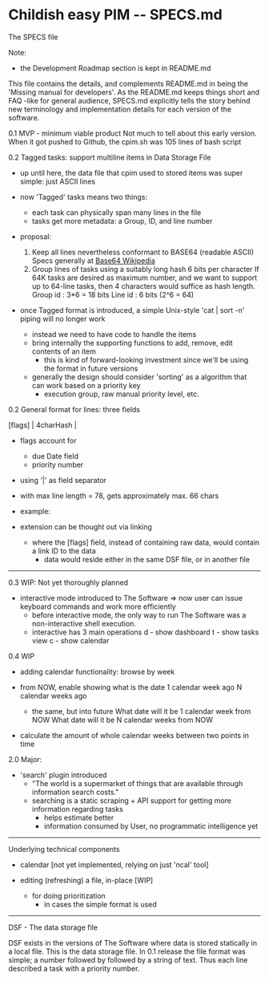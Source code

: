Childish easy PIM -- SPECS.md
=============================

The SPECS file

Note:
 - the Development Roadmap section is kept in README.md
 
This file contains the details, and complements README.md in being
the 'Missing manual for developers'. As the README.md keeps things
short and FAQ -like for general audience, SPECS.md explicitly tells
the story behind new terminology and implementation details for
each version of the software.

0.1 MVP - minimum viable product
    Not much to tell about this early version. When it got pushed
    to Github, the cpim.sh was 105 lines of bash script

0.2 Tagged tasks: support multiline items in Data Storage File
   - up until here, the data file that cpim used to stored items
     was super simple: just ASCII lines
   - now 'Tagged' tasks means two things:
     - each task can physically span many lines in the file
     - tasks get more metadata: a Group, ID, and line number
   - proposal:
      1. Keep all lines nevertheless conformant to BASE64
         (readable ASCII)
	 Specs generally at
	 [Base64 Wikipedia](https://en.wikipedia.org/wiki/Base64)
      2. Group lines of tasks using a suitably long hash
         6 bits per character
	 If 64K tasks are desired as maximum number, and we want
	 to support up to 64-line tasks, then 4 characters would
	 suffice as hash length.
	 Group id : 3*6 = 18 bits
	 Line  id : 6 bits (2^6 = 64)

   - once Tagged format is introduced, a simple Unix-style
     'cat | sort -n' piping will no longer work
     - instead we need to have code to handle the items
     - bring internally the supporting functions to add, remove, edit
       contents of an item
       - this is kind of forward-looking investment since we'll
         be using the format in future versions
     - generally the design should consider 'sorting' as a algorithm
       that can work based on a priority key
       - execution group, raw manual priority level, etc.
   
0.2 General format for lines: three fields

[flags] | 4charHash | <Payload>
- flags account for
  - due Date field
  - priority number
- using '|' as field separator
- with max line length = 78, <Payload> gets approximately max. 66 chars
- example:

- extension can be thought out via linking
  - where the [flags] field, instead of containing raw data, would contain
    a link ID to the data
    - data would reside either in the same DSF file, or in another file

---

0.3 WIP: Not yet thoroughly planned
  - interactive mode introduced to The Software
    => now user can issue keyboard commands and work more efficiently
    - before interactive mode, the only way to run The Software 
      was a non-interactive shell execution.
    - interactive has 3 main operations
      d - show dashboard
      t - show tasks view 
      c - show calendar 

0.4 WIP   
  + adding calendar functionality: browse by week
  - from NOW, enable showing what is the date
    1 calendar week ago
    N calendar weeks ago
    - the same, but into future
    What date will it be 1 calendar week from NOW
    What date will it be N calendar weeks from NOW
    
  - calculate the amount of whole calendar weeks between
    two points in time

2.0 Major:
  - 'search' plugin introduced
    - "The world is a supermarket of things that are available
       through information search costs."
    - searching is a static scraping + API support for getting
      more information regarding tasks
      - helps estimate better
      - information consumed by User, no programmatic intelligence
        yet

-----

Underlying technical components

- calendar [not yet implemented, relying on just 'ncal' tool]

- editing (refreshing) a file, in-place [WIP]
  - for doing prioritization
    - in cases the simple format is used
    
-----

DSF - The data storage file

DSF exists in the versions of The Software where data is stored
statically in a local file. This is the data storage file. In
0.1 release the file format was simple; a number followed by
<space> followed by a string of text. Thus each line
described a task with a priority number.
